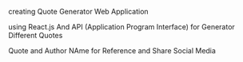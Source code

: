 creating Quote Generator Web Application

using React.js And API (Application Program Interface) for Generator Different Quotes

Quote and Author NAme for Reference and Share Social Media
